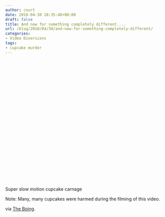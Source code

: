 ```yaml
---
author: court
date: 2010-04-30 18:35:48+00:00
draft: false
title: And now for something completely different....
url: /blog/2010/04/30/and-now-for-something-completely-different/
categories:
- Video Diversions
tags:
- cupcake murder
---
```


<object classid="clsid:d27cdb6e-ae6d-11cf-96b8-444553540000" width="640" codebase="http://download.macromedia.com/pub/shockwave/cabs/flash/swflash.cab#version=6,0,40,0" height="385"><embed src="http://www.youtube.com/v/v4JbPLItex4&color1=0xb1b1b1&color2=0xd0d0d0&hl=en_US&feature=player_embedded&fs=1" allowscriptaccess="always" height="385" width="640" allowfullscreen="true" type="application/x-shockwave-flash"></embed></object>

Super slow motion cupcake carnage

Note:  Many, many cupcakes were harmed during the filming of this video.

via [The Boing](http://feedproxy.google.com/~r/boingboing/iBag/~3/TiWC-EN2ous/video-exploding-cupc.html).
